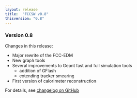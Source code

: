 ```yaml
---
layout: release
title:  "FCCSW v0.8"
thisversion: "0.8"
---
```


### Version 0.8

Changes in this release:

  - Major rewrite of the FCC-EDM
  - New graph tools
  - Several improvements to Geant fast and full simulation tools
    - addition of GFlash
    - extending tracker smearing
  - First version of calorimeter reconstruction

For details, see [changelog on GitHub](https://github.com/HEP-FCC/FCCSW/releases)

